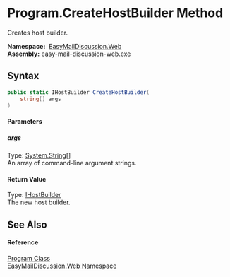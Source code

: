 Program.CreateHostBuilder Method
================================
Creates host builder.

  **Namespace:**  [EasyMailDiscussion.Web][1]  
  **Assembly:** easy-mail-discussion-web.exe

Syntax
------

```csharp
public static IHostBuilder CreateHostBuilder(
	string[] args
)
```

#### Parameters

##### *args*
Type: [System.String][2][]  
 An array of command-line argument strings.

#### Return Value
Type: [IHostBuilder][3]  
 The new host builder. 

See Also
--------

#### Reference
[Program Class][4]  
[EasyMailDiscussion.Web Namespace][1]  

[1]: ../README.md
[2]: https://docs.microsoft.com/dotnet/api/system.string
[3]: https://docs.microsoft.com/dotnet/api/microsoft.extensions.hosting.ihostbuilder
[4]: README.md